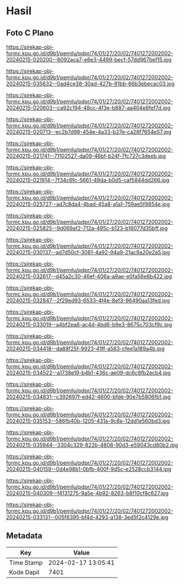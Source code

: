 # Hasil

## Foto C Plano

https://sirekap-obj-formc.kpu.go.id/d9b1/pemilu/pdpr/74/01/27/20/02/7401272002002-20240215-020200--6092aca7-e6e3-4499-becf-57dd967bef15.jpg

https://sirekap-obj-formc.kpu.go.id/d9b1/pemilu/pdpr/74/01/27/20/02/7401272002002-20240215-035632--0ad4ce38-30ad-427b-91bb-66b3ebecac03.jpg

https://sirekap-obj-formc.kpu.go.id/d9b1/pemilu/pdpr/74/01/27/20/02/7401272002002-20240215-020603--ca92c194-48cc-4f3e-b887-aa404e8fef7d.jpg

https://sirekap-obj-formc.kpu.go.id/d9b1/pemilu/pdpr/74/01/27/20/02/7401272002002-20240215-020713--ec2b7d98-454e-4a33-b27e-ca28f7654e57.jpg

https://sirekap-obj-formc.kpu.go.id/d9b1/pemilu/pdpr/74/01/27/20/02/7401272002002-20240215-021741--71102527-da09-46bf-b24f-7fc727c3deeb.jpg

https://sirekap-obj-formc.kpu.go.id/d9b1/pemilu/pdpr/74/01/27/20/02/7401272002002-20240215-021914--7f34c6fc-5661-49da-b0d5-caf5844dd266.jpg

https://sirekap-obj-formc.kpu.go.id/d9b1/pemilu/pdpr/74/01/27/20/02/7401272002002-20240215-025727--ad7c8da4-4bad-45a8-a1a1-759ae5f9854e.jpg

https://sirekap-obj-formc.kpu.go.id/d9b1/pemilu/pdpr/74/01/27/20/02/7401272002002-20240215-025825--9d069af2-712a-495c-b123-b16077d35bff.jpg

https://sirekap-obj-formc.kpu.go.id/d9b1/pemilu/pdpr/74/01/27/20/02/7401272002002-20240215-030137--ad7d50cf-3081-4a92-94a9-21ac9a20e2a5.jpg

https://sirekap-obj-formc.kpu.go.id/d9b1/pemilu/pdpr/74/01/27/20/02/7401272002002-20240215-032617--d45a2c30-46ef-406a-a9ae-e0fa56e6b422.jpg

https://sirekap-obj-formc.kpu.go.id/d9b1/pemilu/pdpr/74/01/27/20/02/7401272002002-20240215-032847--2f29ed93-6533-4f4e-8ef3-96490aa13fed.jpg

https://sirekap-obj-formc.kpu.go.id/d9b1/pemilu/pdpr/74/01/27/20/02/7401272002002-20240215-033019--a4bf2ea8-ac4d-4bd6-b9e3-8675c703cf9c.jpg

https://sirekap-obj-formc.kpu.go.id/d9b1/pemilu/pdpr/74/01/27/20/02/7401272002002-20240215-034418--da88f25f-9923-41ff-a583-cfee1a189a4b.jpg

https://sirekap-obj-formc.kpu.go.id/d9b1/pemilu/pdpr/74/01/27/20/02/7401272002002-20240215-034522--a1738e19-b4b1-436c-ae09-dc6c8fb2ecb4.jpg

https://sirekap-obj-formc.kpu.go.id/d9b1/pemilu/pdpr/74/01/27/20/02/7401272002002-20240215-034831--c392697f-ed42-4600-bfde-90e7b5806fb1.jpg

https://sirekap-obj-formc.kpu.go.id/d9b1/pemilu/pdpr/74/01/27/20/02/7401272002002-20240215-035153--586fb40b-1205-431a-9c8e-12dd1e560bd3.jpg

https://sirekap-obj-formc.kpu.go.id/d9b1/pemilu/pdpr/74/01/27/20/02/7401272002002-20240215-035944--3304c329-822b-4808-90d3-e59043cd80b2.jpg

https://sirekap-obj-formc.kpu.go.id/d9b1/pemilu/pdpr/74/01/27/20/02/7401272002002-20240215-040159--0d4e98b1-0bfb-400f-9d5c-e2528ccb3144.jpg

https://sirekap-obj-formc.kpu.go.id/d9b1/pemilu/pdpr/74/01/27/20/02/7401272002002-20240215-040309--f4131275-9a5e-4b92-8263-b8f10cf8c627.jpg

https://sirekap-obj-formc.kpu.go.id/d9b1/pemilu/pdpr/74/01/27/20/02/7401272002002-20240215-033131--005f8395-bf4d-4293-a138-3ed5f2c4129e.jpg


## Metadata

| Key        | Value               |
| ---------- | ------------------- |
| Time Stamp | 2024-02-17 13:05:41 |
| Kode Dapil | 7401                |



